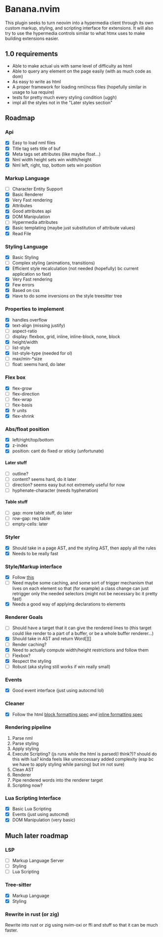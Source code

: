 # Banana.nvim

This plugin seeks to turn neovim into a hypermedia client through its own custom markup, styling, and scripting interface for extensions. It will also try to use the hypermedia controls similar to what htmx uses to make building extensions easier.

## 1.0 requirements

- Able to make actual uis with same level of difficulty as html
- Able to query any element on the page easily (with as much code as dom)
- As easy to write as html
- A proper framework for loading nml/ncss files (hopefully similar in usage to lua require)
- tests for pretty much every styling condition (uggh)
- impl all the styles not in the "Later styles section"

## Roadmap

### Api

- [x] Easy to load nml files
- [x] Title tag sets title of buf
- [x] Meta tags set attributes (like maybe float...)
- [x] Nml width height sets win width/height
- [x] Nml left, right, top, bottom sets win position

### Markup Language

- [ ] Character Entity Support
- [x] Basic Renderer
- [x] Very Fast rendering
- [x] Attributes
- [x] Good attributes api
- [x] DOM Manipulation
- [ ] Hypermedia attributes
- [x] Basic templating (maybe just substitution of attribute values)
- [x] Read File

### Styling Language

- [x] Basic Styling
- [ ] Complex styling (animations, transitions)
- [x] Efficient style recalculation (not needed (hopefully) bc current application so fast)
- [x] Very Fast rendering
- [x] Few errors
- [x] Based on css
- [x] Have to do some inversions on the style treesitter tree

### Properties to implement

- [x] handles overflow
- [x] text-align (missing justify)
- [ ] aspect-ratio
- [ ] display: flexbox, grid, inline, inline-block, none, block
- [x] height/width
- [ ] list-style
- [x] list-style-type (needed for ol)
- [ ] max/min-\*size
- [ ] float: seems hard, do later

### Flex box

- [x] flex-grow
- [ ] flex-direction
- [ ] flex-wrap
- [ ] flex-basis
- [x] fr units
- [x] flex-shrink

### Abs/float position

- [x] left/right/top/bottom
- [x] z-index
- [x] position: cant do fixed or sticky (unfortunate)

#### Later stuff

- [ ] outline?
- [ ] content? seems hard, do it later
- [ ] direction? seems easy but not extremely useful for now
- [ ] hyphenate-character (needs hyphenation)

#### Table stuff

- [ ] gap: more table stuff, do later
- [ ] row-gap: req table
- [ ] empty-cells: later

### Styler

- [x] Should take in a page AST, and the styling AST, then apply all the rules
- [x] Needs to be really fast

### Style/Markup interface

- [x] Follow [this](https://stackoverflow.com/questions/25105736/what-is-the-order-of-precedence-for-css)
- [ ] Need maybe some caching, and some sort of trigger mechanism that lives on each element so that (for example) a class change can just retrigger only the needed selectors (might not be necessary bc it pretty fast)
- [x] Needs a good way of applying declarations to elements

### Renderer Goals

- [ ] Should have a target that it can give the rendered lines to (this target could like render to a part of a buffer, or be a whole buffer renderer...)
- [x] Should take in AST and return Word[][]
- [ ] Render caching?
- [x] Need to actually compute width/height restrictions and follow them
- [ ] Flexbox?
- [x] Respect the styling
- [ ] Robust (aka styling still works if win really small)

### Events

- [x] Good event interface (just using autocmd lol)

### Cleaner

- [x] Follow the html [block formatting spec](hhttps://developer.mozilla.org/en-US/docs/Web/CSS/CSS_display/Block_formatting_contextthttps://developer.mozilla.org/en-US/docs/Web/CSS/CSS_display/Block_formatting_contexttps://developer.mozilla.org/en-US/docs/Web/CSS/CSS_display/Block_formatting_context) and [inline formatting spec](https://developer.mozilla.org/en-US/docs/Web/CSS/Inline_formatting_context)

### Rendering pipeline

1. Parse nml
2. Parse styling
3. Apply styling
4. Execute Scripting? (js runs while the html is parsed(I think?)? should do this with lua? kinda feels like unneccessary added complexity (esp bc we have to apply styling while parsing) but im not sure)
5. Clean AST
6. Renderer
7. Pipe rendered words into the renderer target
8. Scripting now?

### Lua Scripting Interface

- [x] Basic Lua Scripting
- [x] Events (just using autocmd)
- [x] DOM Manipulation (very basic)

## Much later roadmap

### LSP

- [ ] Markup Language Server
- [ ] Styling
- [ ] Lua Scripting

### Tree-sitter

- [x] Markup Language
- [x] Styling

### Rewrite in rust (or zig)

Rewrite into rust or zig using nvim-oxi or ffi and stuff so that it can be much faster.
